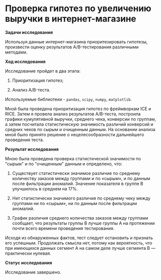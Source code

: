 # Проверка гипотез по увеличению выручки в интернет-магазине

**Задачи исследования** 

Используя данные интернет-магазина приоритезировать гипотезы, произвести оценку результатов A/B-тестирования различными методами.

**Ход исследования**

Исследование пройдет в два этапа:

1) Приоритизация гипотез;

2) Анализ A/B-теста.

Используемые библиотеки - `pandas`, `scipy`, `numpy`, `matplotlib`.

Мной была проведена приоритизация гипотез по фреймворкам ICE и RICE. Затем я провела анализ результатов A/B-теста, построила графики кумулятивной выручки, среднего чека, конверсии по группам, а затем посчитала статистическую значимость различий конверсий и средних чеков по сырым и очищенным данным. На основании анализа мной было принято решение о нецелесообразности дальнейшего проведения теста.

**Результат исследования**

Мною была проведена проверка статистической значимости по "сырым" и по "очищенным" данным и определено, что:

1) Существует статистически значимое различие по среднему количеству заказов между группами и по «сырым», и по данным после фильтрации аномалий. Значение показателя в группе В улучшилось в среднем на 17%.

2) Нет статистически значимого различия по среднему чеку между группами ни по «сырым», ни по данным после фильтрации аномалий.

3) График различия среднего количества заказов между группами сообщает, что результаты группы B лучше группы A на протяжении почти всего времени проведения тестирования.

Исходя из обнаруженных фактов, тест следует остановить и признать его успешным. Продолжать смысла нет, потому как вероятность, что при имеющихся данных сегмент А на самом деле лучше сегмента В — практически нулевая.

**Статус исследования**

Исследование завершено.
